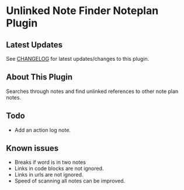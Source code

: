 # Unlinked Note Finder Noteplan Plugin

## Latest Updates

See [CHANGELOG](https://github.com/NotePlan/plugins/blob/main/aaronpoweruser.UnlinkedNoteFinder/CHANGELOG.md) for latest updates/changes to this plugin.

## About This Plugin

Searches through notes and find unlinked references to other note plan notes.

## Todo

- Add an action log note.

## Known issues

- Breaks if word is in two notes
- Links in code blocks are not ignored.
- Links in urls are not ignored.
- Speed of scanning all notes can be improved.
